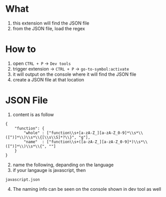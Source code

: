 # What

1. this extension will find the JSON file
2. from the JSON file, load the regex

# How to
1. open `CTRL + P` -> `Dev tools`
2. trigger extension -> `CTRL + P` -> `go-to-symbol:activate`
3. it will output on the console where it will find the JSON file
4. create a JSON file at that location

# JSON File
1. content is as follow
```
{
    "function": {
        "whole" : ["function\\s+[a-zA-Z_][a-zA-Z_0-9]*\\s*\\([^)]*\\)\\s*\\{[\\s\\S]*?\\}", "g"],
        "name"  : ["function\\s+([a-zA-Z_][a-zA-Z_0-9]*)\\s*\\([^)]*\\)\\s*\\{", ""]
    }
}
```
2. name the following, depanding on the language
3. if your langauge is javascript, then
```
javascript.json
```
4. The naming info can be seen on the console shown in dev tool as well